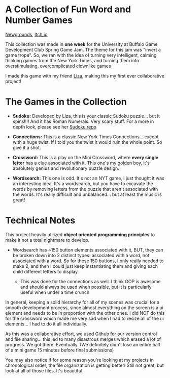 # A Collection of Fun Word and Number Games

[Newgrounds](https://www.newgrounds.com/portal/view/996191), [Itch.io](https://jowain.itch.io/a-collection-of-fun-word-and-number-games)

This collection was made in **one week** for the University at Buffalo Game Development Club Spring Game Jam.
The theme for this jam was "invert a game trope". So, we ran with the idea of turning very intelligent, calming thinking games from the New York Times, and turning them into overstimulating, overcomplicated clownlike games

I made this game with my friend [Liza](https://github.com/elysy-dev), making this my first ever collaborative project!

# The Games in the Collection

* **Sudoku:** Developed by Liza, this is your classic Sudoku puzzle... but it spins!!!! And it has Roman Numerals. Very scary stuff. For a more in depth look, please see her [Sudoku repo](https://github.com/elysy-dev/Sudoku)

* **Connections:** This is a classic New York Times Connections... except with a huge twist. If I told you the twist it would ruin the whole point. So give it a shot.
  
* **Crossword:** This is a play on the Mini Crossword, where **every single letter** has a clue associated with it. This one's my golden boy, it's absolutely genius and revolutionary puzzle design.

* **Wordsearch:** This one is odd. It's not an NYT game, I just thought it was an interesting idea. It's a wordsearch, but you have to excavate the words by removing letters from the puzzle that aren't associated with the words. It's really difficult and unbalanced... but at least the music is great!

# Technical Notes

This project heavily utilized **object oriented programming principles** to make it not a total nightmare to develop.
  * Wordsearch has ~150 button elements associated with it, BUT, they can be broken down into 2 distinct types: associated with a word, not associated with a word. So for these 150 buttons, I only really needed to make 2, and then I could just keep instantiating them and giving each child different letters to display.

    * This was done for the connections as well. I think OOP is awesome and should always be used when possible, but it is particularly useful when under a time crunch

In general, keeping a solid hierarchy for all of my scenes was crucial for a smooth development process, since almost everything on the screen is a ui element and needs to be in proportion with the other ones. I did NOT do this for the crossword which made me very sad when I had to resize all of the ui elements... I had to do it all individually.

As this was a collaborative effort, we used Github for our version control and file sharing... this led to many disastrous merges which erased a lot of progress. We got there. Eventually. (We definitely didn't lose an entire half of a mini game 15 minutes before final submissions)

You may also notice if for some reason you're looking at my projects in chronological order, the file organization is getting better! Still not great, but look at all of those files. It's beautiful.
